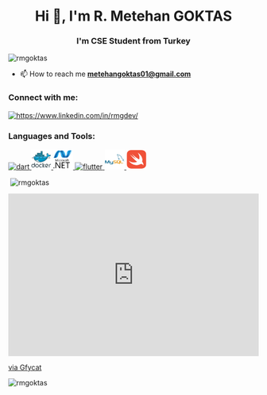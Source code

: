 <h1 align="center">Hi 👋, I'm R. Metehan GOKTAS</h1>
<h3 align="center">I'm CSE Student from Turkey</h3>
<p align="left"> <img src="https://komarev.com/ghpvc/?username=rmgoktas&label=Profile%20views&color=000000&style=flat" alt="rmgoktas" /> </p>



- 📫 How to reach me **metehangoktas01@gmail.com**

<h3 align="left">Connect with me:</h3>
<p align="left">
<a href="https://linkedin.com/in/https://www.linkedin.com/in/rmgdev/" target="blank"><img align="center" src="https://raw.githubusercontent.com/rahuldkjain/github-profile-readme-generator/master/src/images/icons/Social/linked-in-alt.svg" alt="https://www.linkedin.com/in/rmgdev/" height="30" width="40" /></a>
</p>

<h3 align="left">Languages and Tools:</h3>
<p align="left"> <a href="https://dart.dev" target="_blank" rel="noreferrer"> <img src="https://www.vectorlogo.zone/logos/dartlang/dartlang-icon.svg" alt="dart" width="40" height="40"/> </a> <a href="https://www.docker.com/" target="_blank" rel="noreferrer"> <img src="https://raw.githubusercontent.com/devicons/devicon/master/icons/docker/docker-original-wordmark.svg" alt="docker" width="40" height="40"/> </a> <a href="https://dotnet.microsoft.com/" target="_blank" rel="noreferrer"> <img src="https://raw.githubusercontent.com/devicons/devicon/master/icons/dot-net/dot-net-original-wordmark.svg" alt="dotnet" width="40" height="40"/> </a> <a href="https://flutter.dev" target="_blank" rel="noreferrer"> <img src="https://www.vectorlogo.zone/logos/flutterio/flutterio-icon.svg" alt="flutter" width="40" height="40"/> </a> <a href="https://www.mysql.com/" target="_blank" rel="noreferrer"> <img src="https://raw.githubusercontent.com/devicons/devicon/master/icons/mysql/mysql-original-wordmark.svg" alt="mysql" width="40" height="40"/> </a> <a href="https://developer.apple.com/swift/" target="_blank" rel="noreferrer"> <img src="https://raw.githubusercontent.com/devicons/devicon/master/icons/swift/swift-original.svg" alt="swift" width="40" height="40"/> </a> </p>


<p>&nbsp;<img align="center" src="https://github-readme-stats.vercel.app/api?username=rmgoktas&show_icons=true&theme=tokyonight&locale=en" alt="rmgoktas" /></p>

<div style='position:relative; padding-bottom:calc(56.25% + 44px)'><iframe src='https://gfycat.com/ifr/AstonishingDentalGermanspitz' frameborder='0' scrolling='no' width='100%' height='100%' style='position:absolute;top:0;left:0;' allowfullscreen></iframe></div><p> <a href="https://gfycat.com/astonishingdentalgermanspitz">via Gfycat</a></p>


<p><img align="left" src="https://github-readme-stats.vercel.app/api/top-langs?username=rmgoktas&show_icons=true&theme=tokyonight&locale=en&layout=compact" alt="rmgoktas" /></p>
